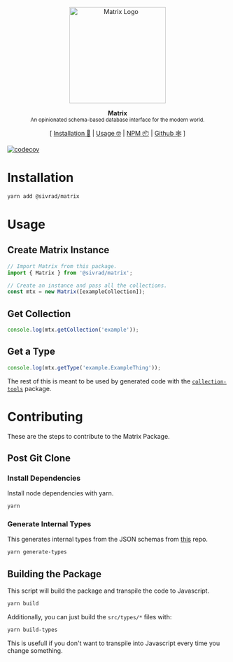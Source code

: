 <p align="center"><img height="220px" src="https://i.imgur.com/UMHxlIV.png" alt="Matrix Logo" /><p>

<p align="center">
  <strong>Matrix</strong><br />
  <sub>An opinionated schema-based database interface for the modern world.</sub>
</p>

<p align="center">
  [ <a href="#installation">Installation 💾</a> | <a href="#usage">Usage 🤓</a> | <a href="https://www.npmjs.com/package/@sivrad/PACKAGE_NAME">NPM 📦</a> | <a href="https://github.com/sivrad/readme-template">Github 🕸</a> ]
</p>

[![codecov](https://codecov.io/gh/sivrad/matrix/branch/main/graph/badge.svg?token=UiJ4feXPzs)](https://codecov.io/gh/sivrad/matrix)

# Installation

```sh
yarn add @sivrad/matrix
```

# Usage

## Create Matrix Instance

```typescript
// Import Matrix from this package.
import { Matrix } from '@sivrad/matrix';

// Create an instance and pass all the collections.
const mtx = new Matrix([exampleCollection]);
```

## Get Collection

```typescript
console.log(mtx.getCollection('example'));
```

## Get a Type

```typescript
console.log(mtx.getType('example.ExampleThing'));
```

The rest of this is meant to be used by generated code with the [`collection-tools`](https://github.com/sivrad/matrix-collection-tools) package.

# Contributing

These are the steps to contribute to the Matrix Package.

## Post Git Clone

### Install Dependencies

Install node dependencies with yarn.

```sh
yarn
```

### Generate Internal Types

This generates internal types from the JSON schemas from [this](https://github.com/sivrad/matrix-schema) repo.

```sh
yarn generate-types
```

## Building the Package

This script will build the package and transpile the code to Javascript.

```sh
yarn build
```

Additionally, you can just build the `src/types/*` files with:

```sh
yarn build-types
```

This is usefull if you don't want to transpile into Javascript every time you change something.
